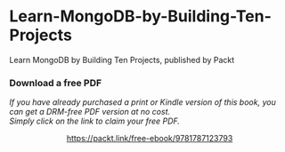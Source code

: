 # Learn-MongoDB-by-Building-Ten-Projects
Learn MongoDB by Building Ten Projects, published by Packt
### Download a free PDF

 <i>If you have already purchased a print or Kindle version of this book, you can get a DRM-free PDF version at no cost.<br>Simply click on the link to claim your free PDF.</i>
<p align="center"> <a href="https://packt.link/free-ebook/9781787123793">https://packt.link/free-ebook/9781787123793 </a> </p>